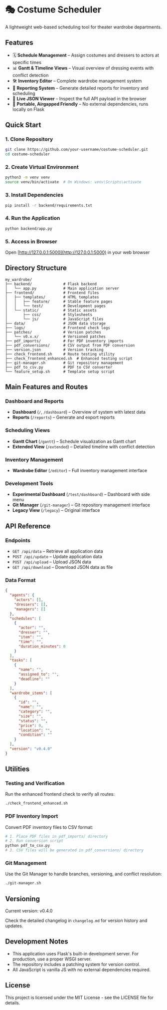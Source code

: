 # 🎭 Costume Scheduler

A lightweight web-based scheduling tool for theater wardrobe departments.

## Features
- 🗓️ **Schedule Management** – Assign costumes and dressers to actors at specific times
- 📊 **Gantt & Timeline Views** – Visual overview of dressing events with conflict detection
- 🛠️ **Inventory Editor** – Complete wardrobe management system
- 📄 **Reporting System** – Generate detailed reports for inventory and scheduling
- 🧪 **Live JSON Viewer** – Inspect the full API payload in the browser
- 🧼 **Portable, Airgapped Friendly** – No external dependencies, runs locally on Flask

## Quick Start

### 1. Clone Repository
```bash
git clone https://github.com/your-username/costume-scheduler.git
cd costume-scheduler
```

### 2. Create Virtual Environment
```bash
python3 -m venv venv
source venv/bin/activate  # On Windows: venv\Scripts\activate
```

### 3. Install Dependencies
```bash
pip install -r backend/requirements.txt
```

### 4. Run the Application
```bash
python backend/app.py
```

### 5. Access in Browser
Open [http://127.0.0.1:5000](http://127.0.0.1:5000) in your web browser

## Directory Structure
```
my_wardrobe/
├── backend/              # Flask backend
│   └── app.py            # Main application server
├── frontend/             # Frontend files
│   ├── templates/        # HTML templates
│   │   ├── feature/      # Stable feature pages
│   │   └── test/         # Development pages
│   └── static/           # Static assets
│       ├── css/          # Stylesheets
│       └── js/           # JavaScript files
├── data/                 # JSON data storage
├── logs/                 # Frontend check logs
├── patches/              # Version patches
│   └── v0.x.x/           # Versioned patches
├── pdf_imports/          # For PDF inventory imports
├── pdf_conversions/      # CSV output from PDF conversion
├── version.json          # Version tracking
├── check_frontend.sh     # Route testing utility
├── check_frontend_enhanced.sh  # Enhanced testing script
├── git-manager.sh        # Git repository management
├── pdf_to_csv.py         # PDF to CSV converter
└── feature_setup.sh      # Template setup script
```

## Main Features and Routes

### Dashboard and Reports
- **Dashboard** (`/`, `/dashboard`) – Overview of system with latest data
- **Reports** (`/reports`) – Generate and export reports

### Scheduling Views
- **Gantt Chart** (`/gantt`) – Schedule visualization as Gantt chart
- **Extended View** (`/extended`) – Detailed timeline with conflict detection

### Inventory Management
- **Wardrobe Editor** (`/editor`) – Full inventory management interface

### Development Tools
- **Experimental Dashboard** (`/test/dashboard`) – Dashboard with side menu
- **Git Manager** (`/git-manager`) – Git repository management interface
- **Legacy View** (`/legacy`) – Original interface

## API Reference

### Endpoints
- `GET /api/data` – Retrieve all application data
- `POST /api/update` – Update application data
- `POST /api/upload` – Upload JSON data
- `GET /api/download` – Download JSON data as file

### Data Format
```json
{
  "agents": {
    "actors": [],
    "dressers": [],
    "managers": []
  },
  "schedules": [
    {
      "actor": "",
      "dresser": "",
      "item": "",
      "time": "",
      "duration_minutes": 0
    }
  ],
  "tasks": [
    {
      "name": "",
      "assigned_to": "",
      "deadline": ""
    }
  ],
  "wardrobe_items": [
    {
      "id": "",
      "name": "",
      "category": "",
      "size": "",
      "status": "",
      "price": 0,
      "location": "",
      "condition": ""
    }
  ],
  "version": "v0.4.0"
}
```

## Utilities

### Testing and Verification
Run the enhanced frontend check to verify all routes:
```bash
./check_frontend_enhanced.sh
```

### PDF Inventory Import
Convert PDF inventory files to CSV format:
```bash
# 1. Place PDF files in pdf_imports/ directory
# 2. Run conversion script
python pdf_to_csv.py
# 3. CSV files will be generated in pdf_conversions/ directory
```

### Git Management
Use the Git Manager to handle branches, versioning, and conflict resolution:
```bash
./git-manager.sh
```

## Versioning
Current version: v0.4.0

Check the detailed changelog in `changelog.md` for version history and updates.

## Development Notes
- This application uses Flask's built-in development server. For production, use a proper WSGI server.
- The repository includes a patching system for version control.
- All JavaScript is vanilla JS with no external dependencies required.

## License
This project is licensed under the MIT License - see the LICENSE file for details.
